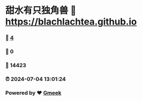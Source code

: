 # 甜水有只独角兽 :link: https://blachlachtea.github.io 
### :page_facing_up: [4](https://blachlachtea.github.io/tag.html) 
### :speech_balloon: 0 
### :hibiscus: 14423 
### :alarm_clock: 2024-07-04 13:01:24 
### Powered by :heart: [Gmeek](https://github.com/Meekdai/Gmeek)
